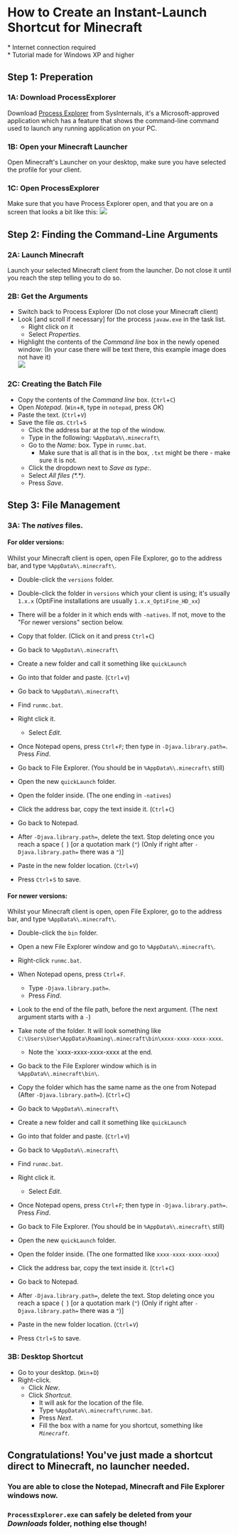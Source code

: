 # How to Create an Instant-Launch Shortcut for Minecraft
\* Internet connection required<br>
\* Tutorial made for Windows XP and higher



## Step 1: Preperation
### 1A: Download ProcessExplorer
Download [Process Explorer](https://live.sysinternals.com/procexp.exe) from SysInternals, it's a Microsoft-approved application which has a feature that shows the command-line command used to launch any running application on your PC.
### 1B: Open your Minecraft Launcher
Open Minecraft's Launcher on your desktop, make sure you have selected the profile for your client.
### 1C: Open ProcessExplorer
Make sure that you have Process Explorer open, and that you are on a screen that looks a bit like this:
![](https://docs.microsoft.com/en-us/media/landing/sysinternals/processexplorer.jpg)



## Step 2: Finding the Command-Line Arguments
### 2A: Launch Minecraft
Launch your selected Minecraft client from the launcher. Do not close it until you reach the step telling you to do so.
### 2B: Get the Arguments
* Switch back to Process Explorer (Do not close your Minecraft client)
* Look [and scroll if necessary] for the process `javaw.exe` in the task list.
  * Right click on it
  * Select _Properties_.
* Highlight the contents of the _Command line_ box in the newly opened window: (In your case there will be text there, this example image does not have it)<br>
![](https://www.filecroco.com/wp-content/uploads/2016/11/process-explorer-6.jpg)
### 2C: Creating the Batch File
* Copy the contents of the _Command line_ box. (`Ctrl`+`C`)
* Open _Notepad_. (`Win`+`R`, type in `notepad`, press _OK_)
* Paste the text. (`Ctrl`+`V`)
* Save the file _as_. `Ctrl`+`S`
  * Click the address bar at the top of the window.
  * Type in the following: `%AppData%\.minecraft\`
  * Go to the _Name:_ box. Type in `runmc.bat`.
    * Make sure that is all that is in the box, `.txt` might be there - make sure it is not.
  * Click the dropdown next to _Save as type:_.
  * Select _All files (\*.\*)_.
  * Press _Save_.



## Step 3: File Management
### 3A: The _natives_ files.
#### For older versions:
Whilst your Minecraft client is open, open File Explorer, go to the address bar, and type `%AppData%\.minecraft\`.
* Double-click the `versions` folder.
* Double-click the folder in `versions` which your client is using; it's usually `1.x.x` (OptiFine installations are usually `1.x.x_OptiFine_HD_xx`)
* There will be a folder in it which ends with `-natives`. If not, move to the "For newer versions" section below.
* Copy that folder. (Click on it and press `Ctrl`+`C`)

* Go back to `%AppData%\.minecraft\`
* Create a new folder and call it something like `quickLaunch`
* Go into that folder and paste. (`Ctrl`+`V`)

* Go back to `%AppData%\.minecraft\`
* Find `runmc.bat`.
* Right click it.
  * Select _Edit_.
* Once Notepad opens, press `Ctrl`+`F`; then type in `-Djava.library.path=`. Press _Find_.

* Go back to File Explorer. (You should be in `%AppData%\.minecraft\` still)
* Open the new `quickLaunch` folder.
* Open the folder inside. (The one ending in `-natives`)
* Click the address bar, copy the text inside it. (`Ctrl`+`C`)

* Go back to Notepad.
* After `-Djava.library.path=`, delete the text. Stop deleting once you reach a space (` `) [or a quotation mark (`"`) (Only if right after `-Djava.library.path=` there was a `"`)]
* Paste in the new folder location. (`Ctrl`+`V`)
* Press `Ctrl`+`S` to save.
#### For newer versions:
Whilst your Minecraft client is open, open File Explorer, go to the address bar, and type `%AppData%\.minecraft\`.
* Double-click the `bin` folder.
* Open a new File Explorer window and go to `%AppData%\.minecraft\`.
* Right-click `runmc.bat`.
* When Notepad opens, press `Ctrl`+`F`.
  * Type `-Djava.library.path=`.
  * Press _Find_.
* Look to the end of the file path, before the next argument. (The next argument starts with a `-`)
* Take note of the folder. It will look something like `C:\Users\User\AppData\Roaming\.minecraft\bin\xxxx-xxxx-xxxx-xxxx`.
  * Note the `xxxx-xxxx-xxxx-xxxx at the end.

* Go back to the File Explorer window which is in `%AppData%\.minecraft\bin\`.
* Copy the folder which has the same name as the one from Notepad (After `-Djava.library.path=`). (`Ctrl`+`C`)

* Go back to `%AppData%\.minecraft\`
* Create a new folder and call it something like `quickLaunch`
* Go into that folder and paste. (`Ctrl`+`V`)

* Go back to `%AppData%\.minecraft\`
* Find `runmc.bat`.
* Right click it.
  * Select _Edit_.
* Once Notepad opens, press `Ctrl`+`F`; then type in `-Djava.library.path=`. Press _Find_.

* Go back to File Explorer. (You should be in `%AppData%\.minecraft\` still)
* Open the new `quickLaunch` folder.
* Open the folder inside. (The one formatted like `xxxx-xxxx-xxxx-xxxx`)
* Click the address bar, copy the text inside it. (`Ctrl`+`C`)

* Go back to Notepad.
* After `-Djava.library.path=`, delete the text. Stop deleting once you reach a space (` `) [or a quotation mark (`"`) (Only if right after `-Djava.library.path=` there was a `"`)]
* Paste in the new folder location. (`Ctrl`+`V`)
* Press `Ctrl`+`S` to save.
### 3B: Desktop Shortcut
* Go to your desktop. (`Win`+`D`)
* Right-click.
  * Click _New_.
  * Click _Shortcut_.
    * It will ask for the location of the file.
    * Type `%AppData%\.minecraft\runmc.bat`.
    * Press _Next_.
    * Fill the box with a name for you shortcut, something like _`Minecraft`_.
    
## Congratulations! You've just made a shortcut direct to Minecraft, no launcher needed.
### You are able to close the Notepad, Minecraft and File Explorer windows now.
### `ProcessExplorer.exe` can safely be deleted from your _Downloads_ folder, nothing else though!
    
